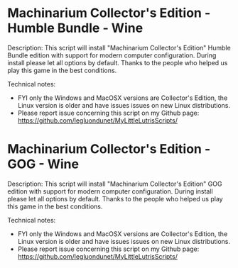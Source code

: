 # Machinarium Collector's Edition - Humble Bundle - Wine

Description:
This script will install "Machinarium Collector's Edition" Humble Bundle edition with support for modern computer configuration.
During install please let all options by default.
Thanks to the people who helped us play this game in the best conditions.

Technical notes:
- FYI only the Windows and MacOSX versions are Collector's Edition, the Linux version is older and have issues issues on new Linux distributions.
- Please report issue concerning this script on my Github page:
https://github.com/legluondunet/MyLittleLutrisScripts/

# Machinarium Collector's Edition - GOG - Wine

Description:
This script will install "Machinarium Collector's Edition" GOG edition with support for modern computer configuration.
During install please let all options by default.
Thanks to the people who helped us play this game in the best conditions.

Technical notes:
- FYI only the Windows and MacOSX versions are Collector's Edition, the Linux version is older and have issues issues on new Linux distributions.
- Please report issue concerning this script on my Github page:
https://github.com/legluondunet/MyLittleLutrisScripts/
